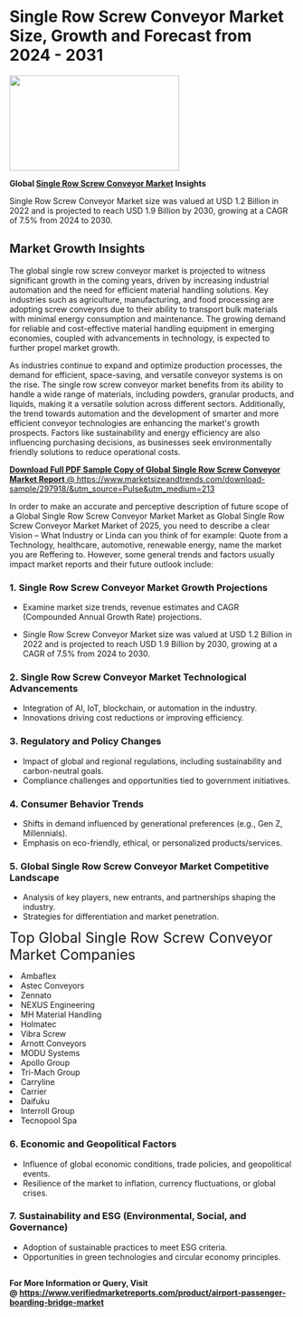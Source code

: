 <H1>Single Row Screw Conveyor Market Size, Growth and Forecast from 2024 - 2031</H1><img class="aligncenter size-medium wp-image-584254" src="https://thirdeyenews.in/wp-content/uploads/2024/09/Global-Market-Research-300x168.jpeg" alt="" width="300" height="168" /><p><strong>Global&nbsp;<a href="https://www.marketsizeandtrends.com/download-sample/297918/&amp;utm_source=Pulse&amp;utm_medium=213">Single Row Screw Conveyor Market</a> Insights</strong></p><p>Single Row Screw Conveyor Market size was valued at USD 1.2 Billion in 2022 and is projected to reach USD 1.9 Billion by 2030, growing at a CAGR of 7.5% from 2024 to 2030.</p><p><h2>Market Growth Insights</h2> <p>The global single row screw conveyor market is projected to witness significant growth in the coming years, driven by increasing industrial automation and the need for efficient material handling solutions. Key industries such as agriculture, manufacturing, and food processing are adopting screw conveyors due to their ability to transport bulk materials with minimal energy consumption and maintenance. The growing demand for reliable and cost-effective material handling equipment in emerging economies, coupled with advancements in technology, is expected to further propel market growth.</p> <p><a href="#"></a></p> <p>As industries continue to expand and optimize production processes, the demand for efficient, space-saving, and versatile conveyor systems is on the rise. The single row screw conveyor market benefits from its ability to handle a wide range of materials, including powders, granular products, and liquids, making it a versatile solution across different sectors. Additionally, the trend towards automation and the development of smarter and more efficient conveyor technologies are enhancing the market's growth prospects. Factors like sustainability and energy efficiency are also influencing purchasing decisions, as businesses seek environmentally friendly solutions to reduce operational costs.</p> <p><a href="#"></p><p><span class=""><strong>Download Full PDF Sample Copy of Global Single Row Screw Conveyor Market Report</strong> @ <a href="https://www.marketsizeandtrends.com/download-sample/297918/&amp;utm_source=Pulse&amp;utm_medium=213" target="_blank">https://www.marketsizeandtrends.com/download-sample/297918/&amp;utm_source=Pulse&amp;utm_medium=213</a></span></p><p>In order to make an accurate and perceptive description of future scope of a Global&nbsp;Single Row Screw Conveyor Market Market as Global&nbsp;Single Row Screw Conveyor Market Market of 2025, you need to describe a clear Vision &ndash; What Industry or Linda can you think of for example: Quote from a Technology, healthcare, automotive, renewable energy, name the market you are Reffering to. However, some general trends and factors usually impact market reports and their future outlook include:</p><h3>1.&nbsp;<strong>Single Row Screw Conveyor Market Growth Projections</strong></h3><ul><li>Examine market size trends, revenue estimates and CAGR (Compounded Annual Growth Rate) projections.</li><li><p>Single Row Screw Conveyor Market size was valued at USD 1.2 Billion in 2022 and is projected to reach USD 1.9 Billion by 2030, growing at a CAGR of 7.5% from 2024 to 2030.</p></li></ul><h3>2.&nbsp;<strong>Single Row Screw Conveyor Market Technological Advancements</strong></h3><ul><li>Integration of AI, IoT, blockchain, or automation in the industry.</li><li>Innovations driving cost reductions or improving efficiency.</li></ul><h3>3.&nbsp;<strong>Regulatory and Policy Changes</strong></h3><ul><li>Impact of global and regional regulations, including sustainability and carbon-neutral goals.</li><li>Compliance challenges and opportunities tied to government initiatives.</li></ul><h3>4.&nbsp;<strong>Consumer Behavior Trends</strong></h3><ul><li>Shifts in demand influenced by generational preferences (e.g., Gen Z, Millennials).</li><li>Emphasis on eco-friendly, ethical, or personalized products/services.</li></ul><h3>5.&nbsp;<strong>Global Single Row Screw Conveyor Market Competitive Landscape</strong></h3><ul><li>Analysis of key players, new entrants, and partnerships shaping the industry.</li><li>Strategies for differentiation and market penetration.</li></ul><p data-pm-slice="1 1 []"><span style="color: inherit; font-family: inherit; font-size: 25px;">Top Global Single Row Screw Conveyor Market Companies</span></p><div class="" data-test-id=""><p><li>Ambaflex</li><li> Astec Conveyors</li><li> Zennato</li><li> NEXUS Engineering</li><li> MH Material Handling</li><li> Holmatec</li><li> Vibra Screw</li><li> Arnott Conveyors</li><li> MODU Systems</li><li> Apollo Group</li><li> Tri-Mach Group</li><li> Carryline</li><li> Carrier</li><li> Daifuku</li><li> Interroll Group</li><li> Tecnopool Spa</li></p></div><h3>6.&nbsp;<strong>Economic and Geopolitical Factors</strong></h3><ul><li>Influence of global economic conditions, trade policies, and geopolitical events.</li><li>Resilience of the market to inflation, currency fluctuations, or global crises.</li></ul><h3>7.&nbsp;<strong>Sustainability and ESG (Environmental, Social, and Governance)</strong></h3><ul><li>Adoption of sustainable practices to meet ESG criteria.</li><li>Opportunities in green technologies and circular economy principles.</li></ul><h2><strong style="font-size: 14px;">For More Information or Query, Visit @&nbsp;</strong><a style="background-color: #ffffff; font-size: 14px;" href="https://www.marketsizeandtrends.com/report/single-row-screw-conveyor-market/" target="_blank">https://www.verifiedmarketreports.com/product/airport-passenger-boarding-bridge-market</a></h2>
